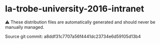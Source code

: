 # la-trobe-university-2016-intranet

:warning: These distribution files are automatically generated and should never be manually managed.

Source git commit: a8ddf31c7707a56f4441dc23734e6d59105d13b4
